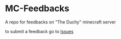 # MC-Feedbacks
A repo for feedbacks on "The Duchy" minecraft server

to submit a feedback go to [Issues](https://github.com/The-Duchy/MC-Feedbacks/issues)
